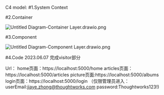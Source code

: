 C4 model:
#1.System Context

#2.Container

![Untitled Diagram-Container Layer.drawio.png](..%2F..%2F..%2FDownloads%2FUntitled%20Diagram-Container%20Layer.drawio.png)

#3.Component

![Untitled Diagram-Component Layer.drawio.png](..%2F..%2F..%2FDownloads%2FUntitled%20Diagram-Component%20Layer.drawio.png)

#4.Code
2023.06.07 完成visitor部分

Url：
home页面：https://localhost:5000/home
articles页面：https://localhost:5000/articles
picture页面:https://localhost:5000/albums
login页面：https://localhost:5000/login
（仅限管理员进入： userEmail:jiaye.zhong@thoughtworks.com
                password:Thoughtworks123!)


